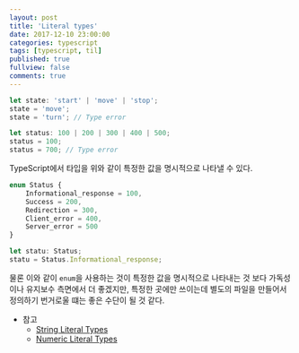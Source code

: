 ```yaml
---
layout: post
title: 'Literal types'
date: 2017-12-10 23:00:00
categories: typescript
tags: [typescript, til]
published: true
fullview: false
comments: true
---
```


```javascript
let state: 'start' | 'move' | 'stop';
state = 'move';
state = 'turn'; // Type error

let status: 100 | 200 | 300 | 400 | 500;
status = 100;
status = 700; // Type error
```

TypeScript에서 타입을 위와 같이 특정한 값을 명시적으로 나타낼 수 있다.

```javascript
enum Status {
    Informational_response = 100,
    Success = 200,
    Redirection = 300,
    Client_error = 400,
    Server_error = 500
}

let statu: Status;
statu = Status.Informational_response;
```

물론 이와 같이 `enum`을 사용하는 것이 특정한 값을 명시적으로 나타내는 것 보다 가독성이나 유지보수 측면에서 더 좋겠지만, 특정한 곳에만 쓰이는데 별도의 파일을 만들어서 정의하기 번거로울 떄는 좋은 수단이 될 것 같다.

* 참고
  * [String Literal Types](https://www.typescriptlang.org/docs/handbook/advanced-types.html#string-literal-types)
  * [Numeric Literal Types](https://www.typescriptlang.org/docs/handbook/advanced-types.html#numeric-literal-types)
